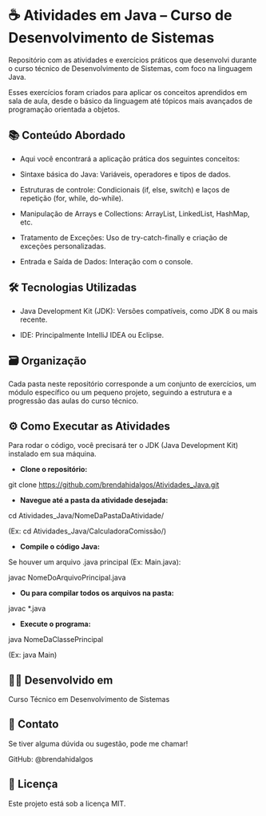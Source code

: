 # ☕ Atividades em Java – Curso de Desenvolvimento de Sistemas
Repositório com as atividades e exercícios práticos que desenvolvi durante o curso técnico de Desenvolvimento de Sistemas, com foco na linguagem Java.

Esses exercícios foram criados para aplicar os conceitos aprendidos em sala de aula, desde o básico da linguagem até tópicos mais avançados de programação orientada a objetos.

## 📚 Conteúdo Abordado
- Aqui você encontrará a aplicação prática dos seguintes conceitos:

- Sintaxe básica do Java: Variáveis, operadores e tipos de dados.

- Estruturas de controle: Condicionais (if, else, switch) e laços de repetição (for, while, do-while).

- Manipulação de Arrays e Collections: ArrayList, LinkedList, HashMap, etc.

- Tratamento de Exceções: Uso de try-catch-finally e criação de exceções personalizadas.

- Entrada e Saída de Dados: Interação com o console.

## 🛠 Tecnologias Utilizadas

- Java Development Kit (JDK): Versões compatíveis, como JDK 8 ou mais recente.

- IDE: Principalmente IntelliJ IDEA ou Eclipse.

## 🗃 Organização
Cada pasta neste repositório corresponde a um conjunto de exercícios, um módulo específico ou um pequeno projeto, seguindo a estrutura e a progressão das aulas do curso técnico.

## ⚙️ Como Executar as Atividades
Para rodar o código, você precisará ter o JDK (Java Development Kit) instalado em sua máquina.

- **Clone o repositório:**

git clone https://github.com/brendahidalgos/Atividades_Java.git

- **Navegue até a pasta da atividade desejada:**

cd Atividades_Java/NomeDaPastaDaAtividade/

(Ex: cd Atividades_Java/CalculadoraComissão/)

- **Compile o código Java:**

Se houver um arquivo .java principal (Ex: Main.java):

javac NomeDoArquivoPrincipal.java

- **Ou para compilar todos os arquivos na pasta:**

javac *.java

- **Execute o programa:**

java NomeDaClassePrincipal

(Ex: java Main)

## 👩‍💻 Desenvolvido em
Curso Técnico em Desenvolvimento de Sistemas

## 📧 Contato
Se tiver alguma dúvida ou sugestão, pode me chamar!

GitHub: @brendahidalgos

## 📄 Licença
Este projeto está sob a licença MIT.
